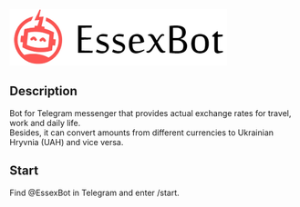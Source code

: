 ![EssexBot logo](logo/essexbot_logo.png)<br/>
## Description
Bot for Telegram messenger that provides actual exchange rates for travel, work and daily life.<br/>
Besides, it can convert amounts from different currencies to Ukrainian Hryvnia (UAH) and vice versa.<br/>

## Start
Find @EssexBot in Telegram and enter /start.